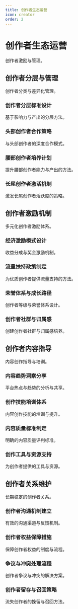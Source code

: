 ```yaml
---
title: 创作者生态运营
icon: creator
order: 2
---
```


# 创作者生态运营

创作者激励与管理。

## 创作者分层与管理

创作者分类与差异化管理。

### 创作者分层标准设计

基于影响力与产出的分层方法。

### 头部创作者合作策略

与头部创作者的深度合作模式。

### 腰部创作者培养计划

提升腰部创作者能力与产出的方法。

### 长尾创作者激活机制

激发长尾创作者活跃度的策略。

## 创作者激励机制

多元化创作者激励体系。

### 经济激励模式设计

收益分成与奖金激励机制。

### 流量扶持政策制定

为优质创作者提供流量支持的方法。

### 荣誉体系与成长路径

创作者等级与荣誉体系设计。

### 创作者社群与归属感

创建创作者社群与归属感培养。

## 创作者内容指导

内容创作指导与培训。

### 内容趋势洞察分享

平台热点与趋势的分析与共享。

### 创作技能培训体系

内容创作技能的培训与提升。

### 内容质量标准制定

明确的内容质量评判标准。

### 创作工具与资源支持

为创作者提供的工具与资源。

## 创作者关系维护

长期稳定的创作者关系。

### 创作者沟通机制建立

有效的沟通渠道与反馈机制。

### 创作者权益保障措施

保障创作者权益的制度与流程。

### 争议与冲突处理流程

创作者争议与冲突的解决方案。

### 创作者留存与召回策略

流失创作者的挽留与召回方法。

